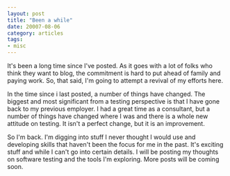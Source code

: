 ```yaml
---
layout: post
title: "Been a while"
date: 20007-08-06
category: articles
tags:
- misc
---
```

It's been a long time since I've posted. As it goes with a lot of folks who
think they want to blog, the commitment is hard to put ahead of family and
paying work. So, that said, I'm going to attempt a revival of my efforts here.
  
In the time since i last posted, a number of things have changed. The biggest
and most significant from a testing perspective is that I have gone back to my
previous employer. I had a great time as a consultant, but a number of things
have changed where I was and there is a whole new attitude on testing. It
isn't a perfect change, but it is an improvement.  
  
So I'm back. I'm digging into stuff I never thought I would use and developing
skills that haven't been the focus for me in the past. It's exciting stuff and
while I can't go into certain details. I will be posting my thoughts on
software testing and the tools I'm exploring. More posts will be coming soon.  

